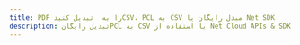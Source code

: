 ---title: PDF را به  تبدیل کنیدCSV، PCL به CSV مبدل رایگان یا Net SDKdescription: تبدیل رایگانPCL به CSV با استفاده از Net Cloud APIs & SDK همچنین اسناد PDF را در Cloud ایجاد، ویرایش و رندر کنید.---
